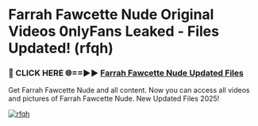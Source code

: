 # Farrah Fawcette Nude Original Videos 0nlyFans Leaked - Files Updated! (rfqh)

<h3>🔴 CLICK HERE 🌐==►► <a href="https://tinyurl.com/5h6xmrr3" rel="nofollow">Farrah Fawcette Nude Updated Files</a></h3>

Get Farrah Fawcette Nude and all content. Now you can access all videos and pictures of Farrah Fawcette Nude. New Updated Files 2025!

[![rfqh](https://i.imgur.com/KVD873Z.gif)](https://tinyurl.com/5h6xmrr3)
